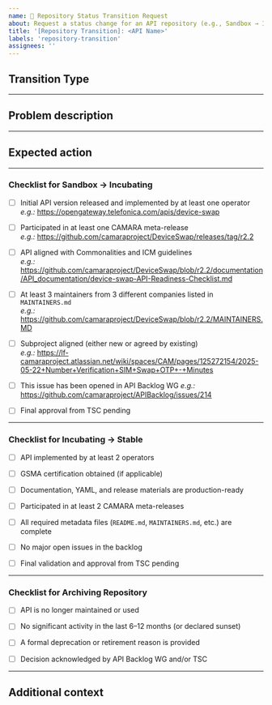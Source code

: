 ```yaml
---
name: 🔁 Repository Status Transition Request
about: Request a status change for an API repository (e.g., Sandbox → Incubating, Incubating → Stable)
title: '[Repository Transition]: <API Name>'
labels: 'repository-transition'
assignees: ''
---
```


## Transition Type

<!-- Please select the type of status change you are requesting by uncommenting the relevant line below -->

<!-- Sandbox → Incubating -->
<!-- Incubating → Stable -->
<!-- Any → Archived -->

---

## Problem description
<!-- A clear and concise description of why this transition is being proposed -->

---

## Expected action

<!-- Confirm that the API meets the required criteria and that approval is being requested -->
<!-- Please keep only the checklist that corresponds to the transition you are requesting. Delete the others to avoid confusion. -->

---

### Checklist for Sandbox → Incubating

- [ ] Initial API version released and implemented by at least one operator  
  _e.g.:_ https://opengateway.telefonica.com/apis/device-swap

- [ ] Participated in at least one CAMARA meta-release  
  _e.g.:_ https://github.com/camaraproject/DeviceSwap/releases/tag/r2.2

- [ ] API aligned with Commonalities and ICM guidelines  
  _e.g.:_ https://github.com/camaraproject/DeviceSwap/blob/r2.2/documentation/API_documentation/device-swap-API-Readiness-Checklist.md

- [ ] At least 3 maintainers from 3 different companies listed in `MAINTAINERS.md`  
  _e.g.:_ https://github.com/camaraproject/DeviceSwap/blob/r2.2/MAINTAINERS.MD

- [ ] Subproject aligned (either new or agreed by existing)  
  _e.g.:_ https://lf-camaraproject.atlassian.net/wiki/spaces/CAM/pages/125272154/2025-05-22+Number+Verification+SIM+Swap+OTP+-+Minutes

- [ ] This issue has been opened in API Backlog WG
_e.g.:_ https://github.com/camaraproject/APIBacklog/issues/214

- [ ] Final approval from TSC pending

---

### Checklist for Incubating → Stable

- [ ] API implemented by at least 2 operators

- [ ] GSMA certification obtained (if applicable)

- [ ] Documentation, YAML, and release materials are production-ready

- [ ] Participated in at least 2 CAMARA meta-releases

- [ ] All required metadata files (`README.md`, `MAINTAINERS.md`, etc.) are complete

- [ ] No major open issues in the backlog

- [ ] Final validation and approval from TSC pending

---

### Checklist for Archiving Repository

- [ ] API is no longer maintained or used

- [ ] No significant activity in the last 6–12 months (or declared sunset)

- [ ] A formal deprecation or retirement reason is provided

- [ ] Decision acknowledged by API Backlog WG and/or TSC

---

## Additional context
<!-- Add links to API repository, documentation, certifications, previous discussions, or meeting minutes -->

